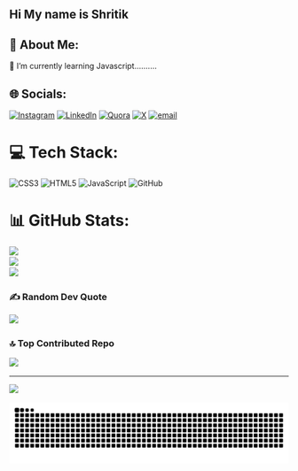 ## Hi My name is Shritik

## 💫 About Me:

🌱 I’m currently learning Javascript..........

## 🌐 Socials:

[![Instagram](https://img.shields.io/badge/Instagram-%23E4405F.svg?logo=Instagram&logoColor=white)](https://instagram.com/shr_i911) [![LinkedIn](https://img.shields.io/badge/LinkedIn-%230077B5.svg?logo=linkedin&logoColor=white)](https://linkedin.com/in/shritik-upadhyay-o17) [![Quora](https://img.shields.io/badge/Quora-%23B92B27.svg?logo=Quora&logoColor=white)](https://quora.com/profile/Shyam-Upadhyay-110) [![X](https://img.shields.io/badge/X-black.svg?logo=X&logoColor=white)](https://x.com/ShyamUpadh23432) [![email](https://img.shields.io/badge/Email-D14836?logo=gmail&logoColor=white)](mailto:shyamupadhyay919@gmail.com)

# 💻 Tech Stack:

![CSS3](https://img.shields.io/badge/css3-%231572B6.svg?style=for-the-badge&logo=css3&logoColor=white) ![HTML5](https://img.shields.io/badge/html5-%23E34F26.svg?style=for-the-badge&logo=html5&logoColor=white) ![JavaScript](https://img.shields.io/badge/javascript-%23323330.svg?style=for-the-badge&logo=javascript&logoColor=%23F7DF1E) ![GitHub](https://img.shields.io/badge/github-%23121011.svg?style=for-the-badge&logo=github&logoColor=white)

# 📊 GitHub Stats:

![](https://github-readme-stats.vercel.app/api?username=ShritikU&theme=dark&hide_border=false&include_all_commits=false&count_private=false)<br/>
![](https://nirzak-streak-stats.vercel.app/?user=ShritikU&theme=dark&hide_border=false)<br/>
![](https://github-readme-stats.vercel.app/api/top-langs/?username=ShritikU&theme=dark&hide_border=false&include_all_commits=false&count_private=false&layout=compact)

### ✍️ Random Dev Quote

![](https://quotes-github-readme.vercel.app/api?type=horizontal&theme=radical)

### 🔝 Top Contributed Repo

![](https://github-contributor-stats.vercel.app/api?username=ShritikU&limit=5&theme=dark&combine_all_yearly_contributions=true)

---

[![](https://visitcount.itsvg.in/api?id=ShritikU&icon=0&color=0)](https://visitcount.itsvg.in)

<picture>
  <source media="(prefers-color-scheme: dark)" srcset="https://raw.githubusercontent.com/ShritikU/ShritikU/output/github-snake-dark.svg" />
  <source media="(prefers-color-scheme: light)" srcset="https://raw.githubusercontent.com/ShritikU/ShritikU/output/github-snake.svg" />
  <img alt="github-snake" src="https://raw.githubusercontent.com/ShritikU/ShritikU/output/github-snake.svg" />
</picture>

